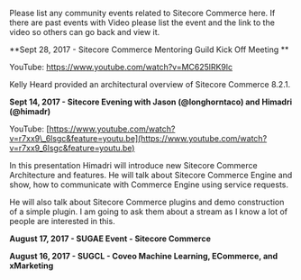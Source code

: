 Please list any community events related to Sitecore Commerce here. If there are past events with Video please list the event and the link to the video so others can go back and view it.

**Sept 28, 2017 - Sitecore Commerce Mentoring Guild Kick Off Meeting  **

YouTube: https://www.youtube.com/watch?v=MC625lRK9lc

Kelly Heard provided an architectural overview of Sitecore Commerce 8.2.1.

**Sept 14, 2017 - Sitecore Evening with Jason \(@longhorntaco\) and Himadri \(@himadr\)**

YouTube: [https://www.youtube.com/watch?v=r7xx9\_6lsgc&feature=youtu.be](https://www.youtube.com/watch?v=r7xx9_6lsgc&feature=youtu.be)

In this presentation Himadri will introduce new Sitecore Commerce Architecture and features. He will talk about Sitecore Commerce Engine and show, how to communicate with Commerce Engine using service requests.

He will also talk about Sitecore Commerce plugins and demo construction of a simple plugin. I am going to ask them about a stream as I know a lot of people are interested in this.

**August 17, 2017 - SUGAE Event - Sitecore Commerce**

**August 16, 2017  - SUGCL - Coveo Machine Learning, ECommerce, and xMarketing**

